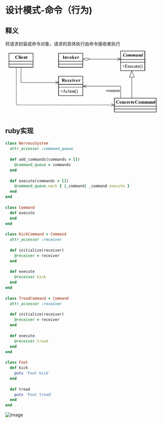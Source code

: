 # 设计模式-命令（行为)

## 释义
将请求封装成命令对象，请求的具体执行由命令接收者执行
![image](./pattern_command_uml.png)
## ruby实现

```ruby
class NervousSystem
  attr_accessor :command_queue

  def add_commands(commands = [])
    @command_queue = commands
  end

  def execute(commands = [])
    @command_queue.each { |_command| _command.execute }
  end
end

class Command
  def execute
  end
end

class KickCommand < Command
  attr_accessor :receiver

  def initialize(receiver)
    @receiver = receiver
  end

  def execute
    @receiver.kick
  end
end

class TreadCommand < Command
  attr_accessor :receiver

  def initialize(receiver)
    @receiver = receiver
  end

  def execute
    @receiver.tread
  end
end

class Foot
  def kick
    puts 'Foot kick'
  end

  def tread
    puts 'Foot tread'
  end
end

```
![image](./pattern_decorator.png)
